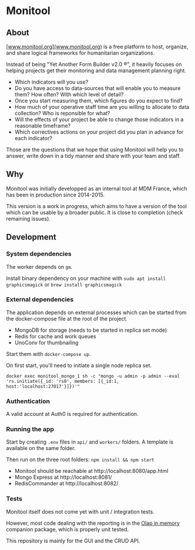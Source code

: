 # Monitool

## About

[www.monitool.org](www.monitool.org) is a free platform to host, organize, and share logical frameworks for humanitarian organizations.

 Instead of being "Yet Another Form Builder v2.0 ®", it heavily focuses on helping projects get their monitoring and data management planning right.

- Which indicators will you use?
- Do you have access to data-sources that will enable you to measure them? How often? With which level of detail?
- Once you start measuring them, which figures do you expect to find?
- How much of your operative staff time are you willing to allocate to data collection? Who is reponsible for what?
- Will the effects of your project be able to change those indicators in a reasonable timeframe?
- Which correctives actions on your project did you plan in advance for each indicator?

Those are the questions that we hope that using Monitool will help you to answer, write down in a tidy manner and share with your team and staff. 

## Why

Monitool was initially developped as an internal tool at MDM France, which has been in production since 2014-2015.

This version is a work in progress, which aims to have a version of the tool which can be usable by a broader public.
It is close to completion (check remaining issues).

## Development

### System dependencies

The worker depends on `gm`.

Install binary dependency on your machine with `sudo apt install graphicsmagick` or `brew install graphicsmagick`

### External dependencies

The application depends on external processes which can be started from the docker-compose file at the root of the project.
- MongoDB for storage (needs to be started in replica set mode)
- Redis for cache and work queues
- UnoConv for thumbnailing

Start them with `docker-compose up`.

On first start, you'll need to initiate a single node replica set.
```
docker exec monitool_mongo_1 sh -c "mongo -u admin -p admin --eval 'rs.initiate({_id: 'rs0', members: [{_id:1, host:'localhost:27017'}]})'"
```

### Authentication

A valid account at Auth0 is required for authentication.

### Running the app

Start by creating `.env` files in `api/` and `workers/` folders. A template is available on the same folder.

Then run on the three root folders: `npm install && npm start`

- Monitool should be reachable at http://localhost:8080/app.html
- Mongo Express at http://localhost:8081/
- RedisCommander at http://localhost:8082/

### Tests

Monitool itself does not come yet with unit / integration tests.

However, most code dealing with the reporting is in the [Olap in memory](https://github.com/romain-gilliotte/olap-in-memory) companion package, which is properly unit tested.

This repository is mainly for the GUI and the CRUD API.

